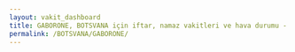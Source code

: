 ```yaml
---
layout: vakit_dashboard
title: GABORONE, BOTSVANA için iftar, namaz vakitleri ve hava durumu - ilçe/eyalet seç
permalink: /BOTSVANA/GABORONE/
---
```


<script type="text/javascript">
  var GLOBAL_COUNTRY = 'BOTSVANA';
  var GLOBAL_CITY = 'GABORONE';
  var GLOBAL_STATE = '';
  var lat = 72;
  var lon = 21;
</script>
